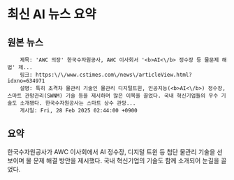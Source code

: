 # 최신 AI 뉴스 요약

## 원본 뉴스
		제목: 'AWC 의장' 한국수자원공사, AWC 이사회서 '<b>AI<\/b> 정수장 등 물문제 해법' 제...
		링크: https:\/\/www.cstimes.com\/news\/articleView.html?idxno=634971
		설명: 특히 초격차 물관리 기술인 물관리 디지털트윈, 인공지능(<b>AI<\/b>) 정수장, 스마트 관망관리(SWNM) 기술 등을 제시하며 많은 이목을 끌었다. 국내 혁신기업들의 우수 기술도 소개됐다. 한국수자원공사는 스마트 상수 관망... 
		게시일: Fri, 28 Feb 2025 02:44:00 +0900


## 요약
한국수자원공사가 AWC 이사회에서 AI 정수장, 디지털 트윈 등 첨단 물관리 기술을 선보이며 물 문제 해결 방안을 제시했다. 국내 혁신기업의 기술도 함께 소개되어 눈길을 끌었다.
